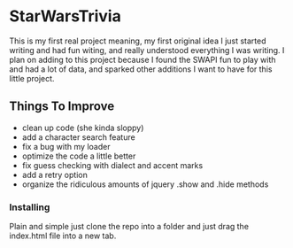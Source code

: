 # StarWarsTrivia

This is my first real project meaning, my first original idea I just started writing and had fun witing, and really understood everything I was writing. I plan on adding to this project because I found the SWAPI fun to play with and had a lot of data, and sparked other additions I want to have for this little project.

## Things To Improve
* clean up code (she kinda sloppy)
* add a character search feature
* fix a bug with my loader
* optimize the code a little better
* fix guess checking with dialect and accent marks
* add a retry option
* organize the ridiculous amounts of jquery .show and .hide methods

### Installing
Plain and simple just clone the repo into a folder and just drag the index.html file into a new tab.
